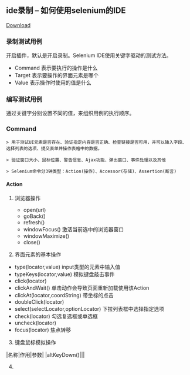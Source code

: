 ## ide录制 – 如何使用selenium的IDE

[Download](http://seleniumhq.org/download)

### 录制测试用例

开启插件，默认是开启录制。Selenium IDE使用关键字驱动的测试方法。

- Command  表示要执行的操作是什么
- Target   表示要操作的界面元素是哪个
- Value    表示操作时使用的值是什么

### 编写测试用例

通过关键字分别设置不同的值，来组织用例的执行顺序。

### Command

    > 用于测试UI元素是否存在、验证指定内容是否正确、检查链接是否可用，并可以输入字段、选择列表的选项、提交表单并操作表格中的数据。

    > 验证窗口大小、鼠标位置、警告信息、Ajax功能、弹出窗口、事件处理以及其他

    > Selenium命令分3钟类型：Action(操作)、Accessor(存储)、Assertion(断言)

#### Action

1. 浏览器操作

    - open(url)
    - goBack() 
    - refresh()
    - windowFocus() 激活当前选中的浏览器窗口
    - windowMaximize()
    - close()

2. 界面元素的基本操作

- type(locator,value) input类型的元素中输入值
- typeKeys(locator,value) 模拟键盘敲击事件
- click(locator)
- clickAndWait() 单击动作会导致页面重新加载使用该Action
- clickAt(locator,coordString) 带坐标的点击
- doubleClick(locator)
- select(selectLocator,optionLocator) 下拉列表框中选择指定选项
- check(locator) 勾选复选框或单选框
- uncheck(locator)
- focus(locator) 焦点转移

3. 键盘鼠标模拟操作

|名称|作用|参数|
|altKeyDown()|||

4. 